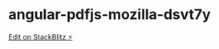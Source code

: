 # angular-pdfjs-mozilla-dsvt7y

[Edit on StackBlitz ⚡️](https://stackblitz.com/edit/angular-pdfjs-mozilla-dsvt7y)